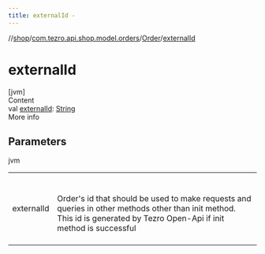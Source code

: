 ```yaml
---
title: externalId -
---
```

//[shop](../../../index.md)/[com.tezro.api.shop.model.orders](../index.md)/[Order](index.md)/[externalId](external-id.md)



# externalId  
[jvm]  
Content  
val [externalId](external-id.md): [String](https://kotlinlang.org/api/latest/jvm/stdlib/kotlin/-string/index.html)  
More info  


## Parameters  
  
jvm  
  
| | |
|---|---|
| <a name="com.tezro.api.shop.model.orders/Order/externalId/#/PointingToDeclaration/"></a>externalId| <a name="com.tezro.api.shop.model.orders/Order/externalId/#/PointingToDeclaration/"></a><br><br>Order's id that should be used to make requests and queries in other methods other than init method. This id is generated by Tezro Open-Api if init method is successful<br><br>|
  
  



